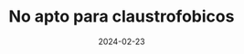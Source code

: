 ---
layout: short
title:  "No apto para claustrofobicos"
date:   2024-02-23
tags: devshort profundidades
short: ALjjG7O-dnI
---
